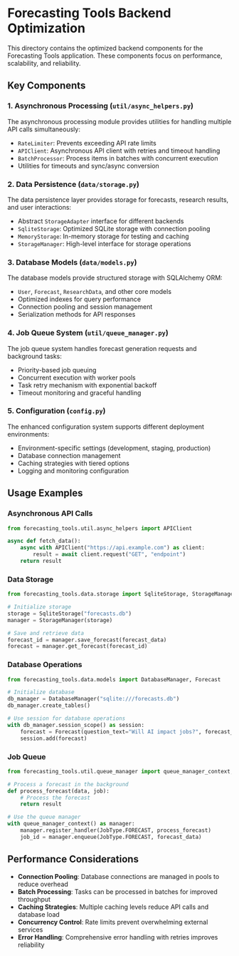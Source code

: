 # Forecasting Tools Backend Optimization

This directory contains the optimized backend components for the Forecasting Tools application. These components focus on performance, scalability, and reliability.

## Key Components

### 1. Asynchronous Processing (`util/async_helpers.py`)

The asynchronous processing module provides utilities for handling multiple API calls simultaneously:

- `RateLimiter`: Prevents exceeding API rate limits
- `APIClient`: Asynchronous API client with retries and timeout handling
- `BatchProcessor`: Process items in batches with concurrent execution
- Utilities for timeouts and sync/async conversion

### 2. Data Persistence (`data/storage.py`)

The data persistence layer provides storage for forecasts, research results, and user interactions:

- Abstract `StorageAdapter` interface for different backends
- `SqliteStorage`: Optimized SQLite storage with connection pooling
- `MemoryStorage`: In-memory storage for testing and caching
- `StorageManager`: High-level interface for storage operations

### 3. Database Models (`data/models.py`)

The database models provide structured storage with SQLAlchemy ORM:

- `User`, `Forecast`, `ResearchData`, and other core models
- Optimized indexes for query performance
- Connection pooling and session management
- Serialization methods for API responses

### 4. Job Queue System (`util/queue_manager.py`)

The job queue system handles forecast generation requests and background tasks:

- Priority-based job queuing
- Concurrent execution with worker pools
- Task retry mechanism with exponential backoff
- Timeout monitoring and graceful handling

### 5. Configuration (`config.py`)

The enhanced configuration system supports different deployment environments:

- Environment-specific settings (development, staging, production)
- Database connection management
- Caching strategies with tiered options
- Logging and monitoring configuration

## Usage Examples

### Asynchronous API Calls

```python
from forecasting_tools.util.async_helpers import APIClient

async def fetch_data():
    async with APIClient("https://api.example.com") as client:
        result = await client.request("GET", "endpoint")
    return result
```

### Data Storage

```python
from forecasting_tools.data.storage import SqliteStorage, StorageManager

# Initialize storage
storage = SqliteStorage("forecasts.db")
manager = StorageManager(storage)

# Save and retrieve data
forecast_id = manager.save_forecast(forecast_data)
forecast = manager.get_forecast(forecast_id)
```

### Database Operations

```python
from forecasting_tools.data.models import DatabaseManager, Forecast

# Initialize database
db_manager = DatabaseManager("sqlite:///forecasts.db")
db_manager.create_tables()

# Use session for database operations
with db_manager.session_scope() as session:
    forecast = Forecast(question_text="Will AI impact jobs?", forecast_type="binary")
    session.add(forecast)
```

### Job Queue

```python
from forecasting_tools.util.queue_manager import queue_manager_context, JobType

# Process a forecast in the background
def process_forecast(data, job):
    # Process the forecast
    return result

# Use the queue manager
with queue_manager_context() as manager:
    manager.register_handler(JobType.FORECAST, process_forecast)
    job_id = manager.enqueue(JobType.FORECAST, forecast_data)
```

## Performance Considerations

- **Connection Pooling**: Database connections are managed in pools to reduce overhead
- **Batch Processing**: Tasks can be processed in batches for improved throughput
- **Caching Strategies**: Multiple caching levels reduce API calls and database load
- **Concurrency Control**: Rate limits prevent overwhelming external services
- **Error Handling**: Comprehensive error handling with retries improves reliability 